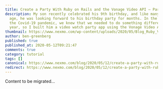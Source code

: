 ```yaml
---
title: Create a Party With Ruby on Rails and the Vonage Video API – Part 1
description: My son recently celebrated his 9th birthday, and like many kids his
  age, he was looking forward to his birthday party for months. In the midst of
  the Covid-19 pandemic, we knew that we needed to do something different this
  year, so I built him a video watch party app using the Vonage Video API! […]
thumbnail: https://www.nexmo.com/wp-content/uploads/2020/05/Blog_Ruby_Video-API-Part1_1200x600.png
author: ben-greenberg
published: true
published_at: 2020-05-12T09:21:47
comments: true
category: tutorial
tags: []
canonical: https://www.nexmo.com/blog/2020/05/12/create-a-party-with-ruby-on-rails-and-the-vonage-video-api-part-1-building-the-backend-dr
redirect: https://www.nexmo.com/blog/2020/05/12/create-a-party-with-ruby-on-rails-and-the-vonage-video-api-part-1-building-the-backend-dr
---
```

Content to be migrated...